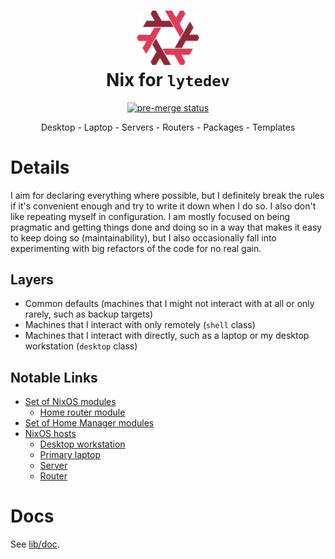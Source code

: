 <div align="center">

<h1>
<img width="100" src="lib/images/Nix_snowflake_lytedev.svg" /> <br>
Nix for <code>lytedev</code>
</h1>

[![pre-merge status](https://git.lyte.dev/lytedev/nix/badges/workflows/pre-merge.yaml/badge.svg)](https://git.lyte.dev/lytedev/nix/actions?workflow=pre-merge.yaml)

Desktop - Laptop - Servers - Routers - Packages - Templates

</div>

# Details

I aim for declaring everything where possible, but I definitely break the rules
if it's convenient enough and try to write it down when I do so. I also don't
like repeating myself in configuration. I am mostly focused on being pragmatic
and getting things done and doing so in a way that makes it easy to keep doing
so (maintainability), but I also occasionally fall into experimenting with big
refactors of the code for no real gain.

## Layers

- Common defaults (machines that I might not interact with at all or only
  rarely, such as backup targets)
- Machines that I interact with only remotely (`shell` class)
- Machines that I interact with directly, such as a laptop or my desktop
  workstation (`desktop` class)

## Notable Links

- [Set of NixOS modules](./lib/modules/nixos/default.nix)
  - [Home router module](./lib/modules/nixos/router.nix)
- [Set of Home Manager modules](./lib/modules/home/default.nix)
- [NixOS hosts](./packages/hosts/default.nix)
  - [Desktop workstation](./packages/hosts/dragon.nix)
  - [Primary laptop](./packages/hosts/foxtrot.nix)
  - [Server](./packages/hosts/beefcake.nix)
  - [Router](./packages/hosts/router.nix)

# Docs

See [lib/doc](./lib/doc/).
